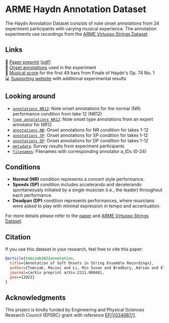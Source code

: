 # ARME Haydn Annotation Dataset

The Haydn Annotation Dataset consists of note onset annotations from 24 experiment participants with varying musical experience. The annotation experiments use recordings from the [ARME Virtuoso Strings Dataset](https://github.com/arme-project/virtuoso-strings).

## Links
:microscope: [Paper preprint](http://128.84.21.203/abs/2211.08848) [[pdf](http://128.84.21.203/pdf/2211.08848)]  
:memo: [Onset annotations](/annotations/) used in the experiment  
:musical_score: [Musical score](https://github.com/arme-project/virtuoso-strings/tree/main/docs/scores/Haydn_op74_no1_finale_excerpt) for the first 49 bars from Finale of Haydn's Op. 74 No. 1  
:computer: [Supporting website](https://arme-project.co.uk/demos/onset-annotation) with additional experimental results  

## Looking around
* [`annotations NR12`](/annotations/onsets/Q-JH-VN1-NR/12/): Note onset annotations for the normal (NR) performance condition from take 12 (NR12)
* [`type annotations NR12`](/annotations/types/Q-JH-VN1-NR/12/): Note onset type annotations from an expert annotator for NR12.
* [`annotations NR`](/annotations/onsets/Q-JH-VN1-NR/): Onset annotations for NR condition for takes 1-12
* [`annotations SP`](/annotations/onsets/Q-JH-VN1-SP/): Onset annotations for SP condition for takes 1-12
* [`annotations DP`](/annotations/onsets/Q-JH-VN1-DP/): Onset annotations for DP condition for takes 1-12
* [`metadata`](/metadata/experiment_survey.csv): Survey results from experiment participants 
* [`filenames`](/metadata/experiment_filenames.csv): Filenames with corresponding annotator a_IDs (0-24)

## Conditions
* **Normal (NR)** condition represents a concert style performance.  
* **Speeds (SP)** condition includes accelerando and decelerando spontaneously initiated by a single musician (i.e., the leader) throughout each performance.  
* **Deadpan (DP)** condition represents performances, where musicians were asked to play with minimal expression in tempo and accentuation.

For more details please refer to the [paper](http://128.84.21.203/abs/2211.08848) and [ARME Virtuoso Strings Dataset](https://github.com/arme-project/virtuoso-strings).

## Citation
If you use this dataset in your research, feel free to cite this paper:

```bibtex
@article{tomczak2022annotation,
  title={Annotation of Soft Onsets in String Ensemble Recordings}, 
  author={Tomczak, Maciej and Li, Min Susan and Bradbury, Adrian and Elliott, Mark and Stables, Ryan and Witek, Maria and Goodman, Tom and Abdlkarim, Diar and Di Luca, Massimiliano and Wing, Alan and Hockman, Jason},
  journal={arXiv preprint arXiv:2211.08848},
  year={2022}
}
```

## Acknowledgments
This project is kindly funded by Engineering and Physical Sciences Research Council (EPSRC) grant with reference [EP/V034987/1](https://gow.epsrc.ukri.org/NGBOViewGrant.aspx?GrantRef=EP/V034987/1). 
